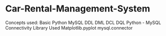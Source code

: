 # Car-Rental-Management-System

Concepts used:
Basic Python
MySQL
DDL
DML
DCL
DQL
Python - MySQL Connectivity
Library Used
Matplotlib.pyplot
mysql.connector
